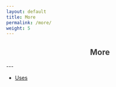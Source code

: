 ```yaml
---
layout: default
title: More
permalink: /more/
weight: 5
---
```

<h2 style="text-align:center; color: #3a3a3a">
    <div>
        <b>More</b>
    </div>
</h2>
---

* [Uses](/uses.md)